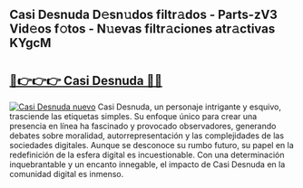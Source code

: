 ## Casi Desnuda D𝚎sn𝚞dos filtr𝚊dos - Parts-zV3 Vid𝚎os f𝚘tos - N𝚞evas filtr𝚊ciones atr𝚊ctivas KYgcM

# <h2><a href="http://mb0igud.tromn.icu/?c=Casi+Desnuda">🔗👉👉👉 Casi Desnuda 🔗🔗</a></h2>

[![Casi Desnuda nuevo](https://i.imgur.com/pEAQMta.gif)](http://mb0igud.tromn.icu/?c=Casi+Desnuda)
Casi Desnuda, un personaje intrigante y esquivo, trasciende las etiquetas simples. Su enfoque único para crear una presencia en línea ha fascinado y provocado observadores, generando debates sobre moralidad, autorrepresentación y las complejidades de las sociedades digitales. Aunque se desconoce su rumbo futuro, su papel en la redefinición de la esfera digital es incuestionable. Con una determinación inquebrantable y un encanto innegable, el impacto de Casi Desnuda en la comunidad digital es inmenso.
